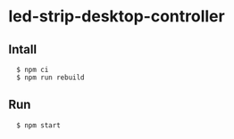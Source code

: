 # led-strip-desktop-controller

## Intall
```
  $ npm ci
  $ npm run rebuild
```

## Run
```
  $ npm start
```